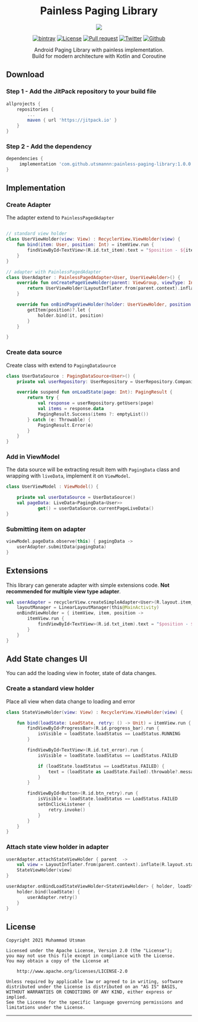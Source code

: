 <p align="center">
  <h1 align="center">Painless Paging Library</h1>
</p>

<p align="center">
  <img src="https://images.unsplash.com/photo-1566227675319-d3498bb2b584?ixid=MXwxMjA3fDB8MHxwaG90by1wYWdlfHx8fGVufDB8fHw%3D&ixlib=rb-1.2.1&auto=format&fit=crop&w=800&q=80"/>
</p>

<p align="center">
  <a href="https://jitpack.io/#utsmannn/painless-paging-library"><img alt="bintray" src="https://jitpack.io/v/utsmannn/painless-paging-library.svg"></a>
  <a href="LICENSE"><img alt="License" src="https://img.shields.io/badge/License-Apache%202.0-blue.svg"></a>
  <a href="https://github.com/utsmannn/painless-paging-library/pulls"><img alt="Pull request" src="https://img.shields.io/badge/PRs-welcome-brightgreen.svg?style=flat"></a>
  <a href="https://twitter.com/utsmannn"><img alt="Twitter" src="https://img.shields.io/twitter/follow/utsmannn"></a>
  <a href="https://github.com/utsmannn"><img alt="Github" src="https://img.shields.io/github/followers/utsmannn?label=follow&style=social"></a>
  <p align="center">Android Paging Library with painless implementation. <br>Build for modern architecture with Kotlin and Coroutine</p>
</p>

## Download
### Step 1 - Add the JitPack repository to your build file
```groovy
allprojects {
    repositories {
        ...
        maven { url 'https://jitpack.io' }
    }
}
```

### Step 2 - Add the dependency
```groovy
dependencies {
     implementation 'com.github.utsmannn:painless-paging-library:1.0.0'
}
```

## Implementation
### Create Adapter
The adapter extend to `PainlessPagedAdapter`
```kotlin

// standard view holder
class UserViewHolder(view: View) : RecyclerView.ViewHolder(view) {
    fun bind(item: User, position: Int) = itemView.run {
        findViewById<TextView>(R.id.txt_item).text = "$position - ${item.name}"
    }
}

// adapter with PainlessPagedAdapter
class UserAdapter : PainlessPagedAdapter<User, UserViewHolder>() {
    override fun onCreatePageViewHolder(parent: ViewGroup, viewType: Int): UserViewHolder {
        return UserViewHolder(LayoutInflater.from(parent.context).inflate(R.layout.item_view, parent, false))
    }

    override fun onBindPageViewHolder(holder: UserViewHolder, position: Int) {
        getItem(position)?.let {
            holder.bind(it, position)
        }
    }

}
```

### Create data source
Create class with extend to `PagingDataSource`

```kotlin
class UserDataSource : PagingDataSource<User>() {
    private val userRepository: UserRepository = UserRepository.Companion.Impl()

    override suspend fun onLoadState(page: Int): PagingResult {
        return try {
            val response = userRepository.getUsers(page)
            val items = response.data
            PagingResult.Success(items ?: emptyList())
        } catch (e: Throwable) {
            PagingResult.Error(e)
        }
    }
}
```

### Add in ViewModel
The data source will be extracting result item with `PagingData` class and wrapping with `liveData`, implement it on `ViewModel`.

```kotlin
class UserViewModel : ViewModel() {

    private val userDataSource = UserDataSource()
    val pageData: LiveData<PagingData<User>>
            get() = userDataSource.currentPageLiveData()
}
```

### Submitting item on adapter
```kotlin
viewModel.pageData.observe(this) { pagingData ->
    userAdapter.submitData(pagingData)
}
```

## Extensions
This library can generate adapter with simple extensions code. **Not recommended for multiple view type adapter**.

```kotlin
val userAdapter = recyclerView.createSimpleAdapter<User>(R.layout.item_view) {
    layoutManager = LinearLayoutManager(this@MainActivity)
    onBindViewHolder = { itemView, item, position ->
        itemView.run {
            findViewById<TextView>(R.id.txt_item).text = "$position - ${item.name}"
        }
    }
}
```

## Add State changes UI
You can add the loading view in footer, state of data changes.

### Create a standard view holder
Place all view when data change to loading and error

```kotlin
class StateViewHolder(view: View) : RecyclerView.ViewHolder(view) {

    fun bind(loadState: LoadState, retry: () -> Unit) = itemView.run {
        findViewById<ProgressBar>(R.id.progress_bar).run {
            isVisible = loadState.loadStatus == LoadStatus.RUNNING
        }

        findViewById<TextView>(R.id.txt_error).run {
            isVisible = loadState.loadStatus == LoadStatus.FAILED

            if (loadState.loadStatus == LoadStatus.FAILED) {
                text = (loadState as LoadState.Failed).throwable?.message
            }
        }

        findViewById<Button>(R.id.btn_retry).run {
            isVisible = loadState.loadStatus == LoadStatus.FAILED
            setOnClickListener {
                retry.invoke()
            }
        }
    }
}
```

### Attach state view holder in adapter
```kotlin
userAdapter.attachStateViewHolder { parent  ->
    val view = LayoutInflater.from(parent.context).inflate(R.layout.state_view, parent, false)
    StateViewHolder(view)
}

userAdapter.onBindLoadStateViewHolder<StateViewHolder> { holder, loadState ->
    holder.bind(loadState) {
        userAdapter.retry()
    }
}
```

## License
```
Copyright 2021 Muhammad Utsman

Licensed under the Apache License, Version 2.0 (the "License");
you may not use this file except in compliance with the License.
You may obtain a copy of the License at

    http://www.apache.org/licenses/LICENSE-2.0

Unless required by applicable law or agreed to in writing, software
distributed under the License is distributed on an "AS IS" BASIS,
WITHOUT WARRANTIES OR CONDITIONS OF ANY KIND, either express or implied.
See the License for the specific language governing permissions and
limitations under the License.
```
---